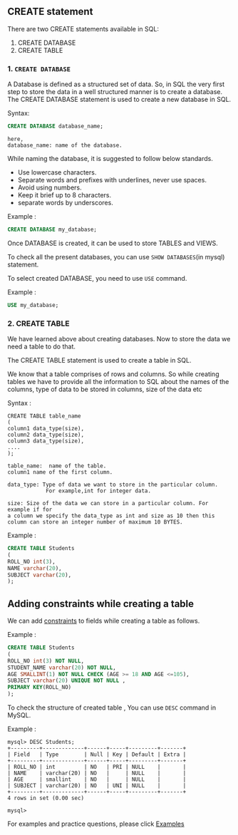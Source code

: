 ## CREATE statement

There are two CREATE statements available in SQL:

1. CREATE DATABASE
2. CREATE TABLE

### 1. `CREATE DATABASE`

A Database is defined as a structured set of data. So, in SQL the very first step to store the data in a well structured manner is to create a database. The CREATE DATABASE statement is used to create a new database in SQL.

Syntax:
```sql
CREATE DATABASE database_name;
```
```
here, 
database_name: name of the database.
```

While naming the database, it is suggested to follow below standards.
* Use lowercase characters.
* Separate words and prefixes with underlines, never use spaces.
* Avoid using numbers.
* Keep it brief up to 8 characters.
* separate words by underscores.

Example : 
```sql
CREATE DATABASE my_database;
```
Once DATABASE is created, it can be used to store TABLES and VIEWS.

To check all the present databases, you can use `SHOW DATABASES`(in mysql) statement.

To select created DATABASE, you need to use `USE` command.

Example :
```sql
USE my_database;
```

### 2. CREATE TABLE
We have learned above about creating databases. Now to store the data we need a table to do that. 

The CREATE TABLE statement is used to create a table in SQL. 

We know that a table comprises of rows and columns. So while creating tables we have to provide all the information to SQL about the names of the columns, type of data to be stored in columns, size of the data etc

Syntax :
```
CREATE TABLE table_name
(
column1 data_type(size),
column2 data_type(size),
column3 data_type(size),
....
);

table_name:  name of the table.
column1 name of the first column.

data_type: Type of data we want to store in the particular column. 
            For example,int for integer data.

size: Size of the data we can store in a particular column. For example if for
a column we specify the data_type as int and size as 10 then this column can store an integer number of maximum 10 BYTES. 
```

Example :
```sql
CREATE TABLE Students
(
ROLL_NO int(3),
NAME varchar(20),
SUBJECT varchar(20),
);
```

## Adding constraints while creating a table

We can add [constraints](/Chapter_1/constraints.md) to fields while creating a table as follows.

Example :
```sql
CREATE TABLE Students
(
ROLL_NO int(3) NOT NULL,
STUDENT_NAME varchar(20) NOT NULL,
AGE SMALLINT(1) NOT NULL CHECK (AGE >= 18 AND AGE <=105),
SUBJECT varchar(20) UNIQUE NOT NULL ,
PRIMARY KEY(ROLL_NO)
);
```

To check the structure of created table , You can use `DESC` command in MySQL.

Example :
```
mysql> DESC Students;
+---------+-------------+------+-----+---------+-------+
| Field   | Type        | Null | Key | Default | Extra |
+---------+-------------+------+-----+---------+-------+
| ROLL_NO | int         | NO   | PRI | NULL    |       |
| NAME    | varchar(20) | NO   |     | NULL    |       |
| AGE     | smallint    | NO   |     | NULL    |       |
| SUBJECT | varchar(20) | NO   | UNI | NULL    |       |
+---------+-------------+------+-----+---------+-------+
4 rows in set (0.00 sec)

mysql>
```

For examples and practice questions, please click [Examples](/Examples/CREATE_table_examples.md)


